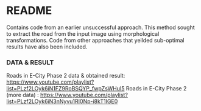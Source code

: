 # README

Contains code from an earlier unsuccessful approach.
This method sought to extract the road from the input image using morphological transformations. Code from other approaches that yeilded sub-optimal results have also been included.

### DATA & RESULT

Roads in E-City Phase 2 data & obtained result: https://www.youtube.com/playlist?list=PLzf2LOyk6iN1FZ9RoBSQYP_fwpZsWHuI5
Roads in E-City Phase 2 (more data) : https://www.youtube.com/playlist?list=PLzf2LOyk6iN3nNyvu1RI0Np-i8kT1IGE0

